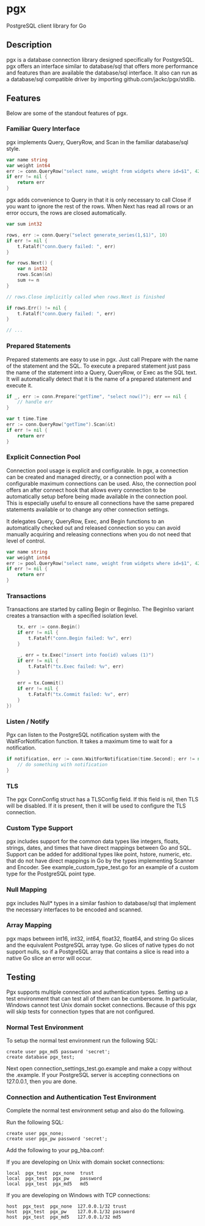 # pgx

PostgreSQL client library for Go

## Description

pgx is a database connection library designed specifically for PostgreSQL. pgx offers an interface similar to database/sql that offers more performance and features than are available the database/sql interface. It also can run as a database/sql compatible driver by importing github.com/jackc/pgx/stdlib.

## Features

Below are some of the standout features of pgx.

### Familiar Query Interface

pgx implements Query, QueryRow, and Scan in the familiar database/sql style.

```go
var name string
var weight int64
err := conn.QueryRow("select name, weight from widgets where id=$1", 42).Scan(&name, &weight)
if err != nil {
    return err
}
```

pgx adds convenience to Query in that it is only necessary to call Close if you
want to ignore the rest of the rows. When Next has read all rows or an error
occurs, the rows are closed automatically.

```go
var sum int32

rows, err := conn.Query("select generate_series(1,$1)", 10)
if err != nil {
    t.Fatalf("conn.Query failed: ", err)
}

for rows.Next() {
    var n int32
    rows.Scan(&n)
    sum += n
}

// rows.Close implicitly called when rows.Next is finished

if rows.Err() != nil {
    t.Fatalf("conn.Query failed: ", err)
}

// ...
```

### Prepared Statements

Prepared statements are easy to use in pgx. Just call Prepare with the name of
the statement and the SQL. To execute a prepared statement just pass the name
of the statement into a Query, QueryRow, or Exec as the SQL text. It will
automatically detect that it is the name of a prepared statement and execute
it.

```go
if _, err := conn.Prepare("getTime", "select now()"); err == nil {
    // handle err
}

var t time.Time
err := conn.QueryRow("getTime").Scan(&t)
if err != nil {
    return err
}
```

### Explicit Connection Pool

Connection pool usage is explicit and configurable. In pgx, a connection can
be created and managed directly, or a connection pool with a configurable
maximum connections can be used. Also, the connection pool offers an after
connect hook that allows every connection to be automatically setup before
being made available in the connection pool. This is especially useful to
ensure all connections have the same prepared statements available or to
change any other connection settings.

It delegates Query, QueryRow, Exec, and Begin functions to an automatically
checked out and released connection so you can avoid manually acquiring and
releasing connections when you do not need that level of control.

```go
var name string
var weight int64
err := pool.QueryRow("select name, weight from widgets where id=$1", 42).Scan(&name, &weight)
if err != nil {
    return err
}
```

### Transactions

Transactions are started by calling Begin or BeginIso. The BeginIso variant
creates a transaction with a specified isolation level.

```go
    tx, err := conn.Begin()
    if err != nil {
        t.Fatalf("conn.Begin failed: %v", err)
    }

    _, err = tx.Exec("insert into foo(id) values (1)")
    if err != nil {
        t.Fatalf("tx.Exec failed: %v", err)
    }

    err = tx.Commit()
    if err != nil {
        t.Fatalf("tx.Commit failed: %v", err)
    }
})
```

### Listen / Notify

Pgx can listen to the PostgreSQL notification system with the
WaitForNotification function. It takes a maximum time to wait for a
notification.

```go
if notification, err := conn.WaitForNotification(time.Second); err != nil {
    // do something with notification
}
```

### TLS

The pgx ConnConfig struct has a TLSConfig field. If this field is
nil, then TLS will be disabled. If it is present, then it will be used to
configure the TLS connection.

### Custom Type Support

pgx includes support for the common data types like integers, floats, strings,
dates, and times that have direct mappings between Go and SQL. Support can be
added for additional types like point, hstore, numeric, etc. that do not have
direct mappings in Go by the types implementing Scanner and Encoder. See
example_custom_type_test.go for an example of a custom type for the PostgreSQL
point type.

### Null Mapping

pgx includes Null* types in a similar fashion to database/sql that implement the
necessary interfaces to be encoded and scanned.

### Array Mapping

pgx maps between int16, int32, int64, float32, float64, and string Go slices
and the equivalent PostgreSQL array type. Go slices of native types do not
support nulls, so if a PostgreSQL array that contains a slice is read into a
native Go slice an error will occur.

## Testing

Pgx supports multiple connection and authentication types. Setting up a test
environment that can test all of them can be cumbersome. In particular,
Windows cannot test Unix domain socket connections. Because of this pgx will
skip tests for connection types that are not configured.

### Normal Test Environment

To setup the normal test environment run the following SQL:

    create user pgx_md5 password 'secret';
    create database pgx_test;

Next open connection_settings_test.go.example and make a copy without the
.example. If your PostgreSQL server is accepting connections on 127.0.0.1,
then you are done.

### Connection and Authentication Test Environment

Complete the normal test environment setup and also do the following.

Run the following SQL:

    create user pgx_none;
    create user pgx_pw password 'secret';

Add the following to your pg_hba.conf:

If you are developing on Unix with domain socket connections:

    local  pgx_test  pgx_none  trust
    local  pgx_test  pgx_pw    password
    local  pgx_test  pgx_md5   md5

If you are developing on Windows with TCP connections:

    host  pgx_test  pgx_none  127.0.0.1/32 trust
    host  pgx_test  pgx_pw    127.0.0.1/32 password
    host  pgx_test  pgx_md5   127.0.0.1/32 md5
